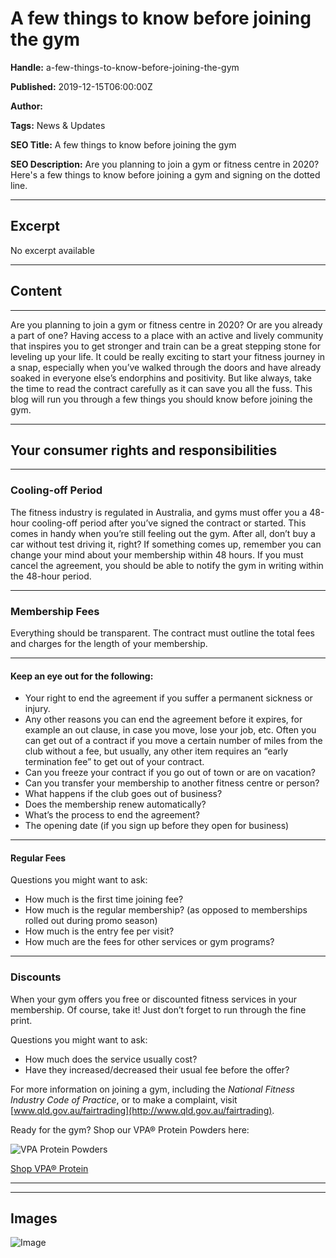 # A few things to know before joining the gym

**Handle:** a-few-things-to-know-before-joining-the-gym

**Published:** 2019-12-15T06:00:00Z

**Author:**  

**Tags:** News & Updates

**SEO Title:** A few things to know before joining the gym

**SEO Description:** Are you planning to join a gym or fitness centre in 2020? Here's a few things to know before joining a gym and signing on the dotted line.

---

## Excerpt

No excerpt available

---

## Content

---
Are you planning to join a gym or fitness centre in 2020? Or are you already a part of one? Having access to a place with an active and lively community that inspires you to get stronger and train can be a great stepping stone for leveling up your life. It could be really exciting to start your fitness journey in a snap, especially when you’ve walked through the doors and have already soaked in everyone else’s endorphins and positivity. But like always, take the time to read the contract carefully as it can save you all the fuss. This blog will run you through a few things you should know before joining the gym.

---

## Your consumer rights and responsibilities

---

### Cooling-off Period

The fitness industry is regulated in Australia, and gyms must offer you a 48-hour cooling-off period after you’ve signed the contract or started. This comes in handy when you’re still feeling out the gym. After all, don’t buy a car without test driving it, right? If something comes up, remember you can change your mind about your membership within 48 hours. If you must cancel the agreement, you should be able to notify the gym in writing within the 48-hour period.

---

### Membership Fees

Everything should be transparent. The contract must outline the total fees and charges for the length of your membership.

---

#### Keep an eye out for the following:

- Your right to end the agreement if you suffer a permanent sickness or injury.
- Any other reasons you can end the agreement before it expires, for example an out clause, in case you move, lose your job, etc. Often you can get out of a contract if you move a certain number of miles from the club without a fee, but usually, any other item requires an “early termination fee” to get out of your contract.
- Can you freeze your contract if you go out of town or are on vacation?
- Can you transfer your membership to another fitness centre or person?
- What happens if the club goes out of business?
- Does the membership renew automatically?
- What’s the process to end the agreement?
- The opening date (if you sign up before they open for business)

---

#### Regular Fees

Questions you might want to ask:

- How much is the first time joining fee?
- How much is the regular membership? (as opposed to memberships rolled out during promo season)
- How much is the entry fee per visit?
- How much are the fees for other services or gym programs?

---

### Discounts

When your gym offers you free or discounted fitness services in your membership. Of course, take it! Just don’t forget to run through the fine print.

Questions you might want to ask:

- How much does the service usually cost?
- Have they increased/decreased their usual fee before the offer?

For more information on joining a gym, including the *National Fitness Industry Code of Practice*, or to make a complaint, visit [www.qld.gov.au/fairtrading](http://www.qld.gov.au/fairtrading).

Ready for the gym? Shop our VPA® Protein Powders here:

![VPA Protein Powders](https://i.shgcdn.com/80d3cf0a-62ad-49fd-b218-2b33dcdab966/-/format/auto/-/preview/3000x3000/-/quality/lighter/)

[Shop VPA® Protein](https://vpa-australia.myshopify.com/collections/protein-powder)

---

---

## Images

![Image](undefined)

